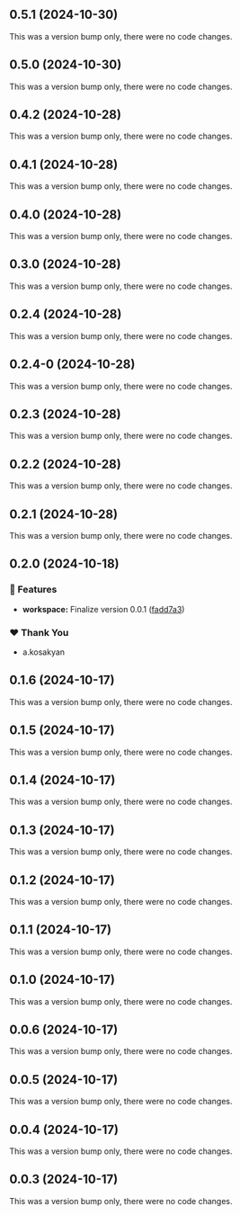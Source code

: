 ## 0.5.1 (2024-10-30)

This was a version bump only, there were no code changes.

## 0.5.0 (2024-10-30)

This was a version bump only, there were no code changes.

## 0.4.2 (2024-10-28)

This was a version bump only, there were no code changes.

## 0.4.1 (2024-10-28)

This was a version bump only, there were no code changes.

## 0.4.0 (2024-10-28)

This was a version bump only, there were no code changes.

## 0.3.0 (2024-10-28)

This was a version bump only, there were no code changes.

## 0.2.4 (2024-10-28)

This was a version bump only, there were no code changes.

## 0.2.4-0 (2024-10-28)

This was a version bump only, there were no code changes.

## 0.2.3 (2024-10-28)

This was a version bump only, there were no code changes.

## 0.2.2 (2024-10-28)

This was a version bump only, there were no code changes.

## 0.2.1 (2024-10-28)

This was a version bump only, there were no code changes.

## 0.2.0 (2024-10-18)

### 🚀 Features

- **workspace:** Finalize version 0.0.1 ([fadd7a3](https://github.com/diazoxide/nx/commit/fadd7a3))

### ❤️  Thank You

- a.kosakyan

## 0.1.6 (2024-10-17)

This was a version bump only, there were no code changes.

## 0.1.5 (2024-10-17)

This was a version bump only, there were no code changes.

## 0.1.4 (2024-10-17)

This was a version bump only, there were no code changes.

## 0.1.3 (2024-10-17)

This was a version bump only, there were no code changes.

## 0.1.2 (2024-10-17)

This was a version bump only, there were no code changes.

## 0.1.1 (2024-10-17)

This was a version bump only, there were no code changes.

## 0.1.0 (2024-10-17)

This was a version bump only, there were no code changes.

## 0.0.6 (2024-10-17)

This was a version bump only, there were no code changes.

## 0.0.5 (2024-10-17)

This was a version bump only, there were no code changes.

## 0.0.4 (2024-10-17)

This was a version bump only, there were no code changes.

## 0.0.3 (2024-10-17)

This was a version bump only, there were no code changes.